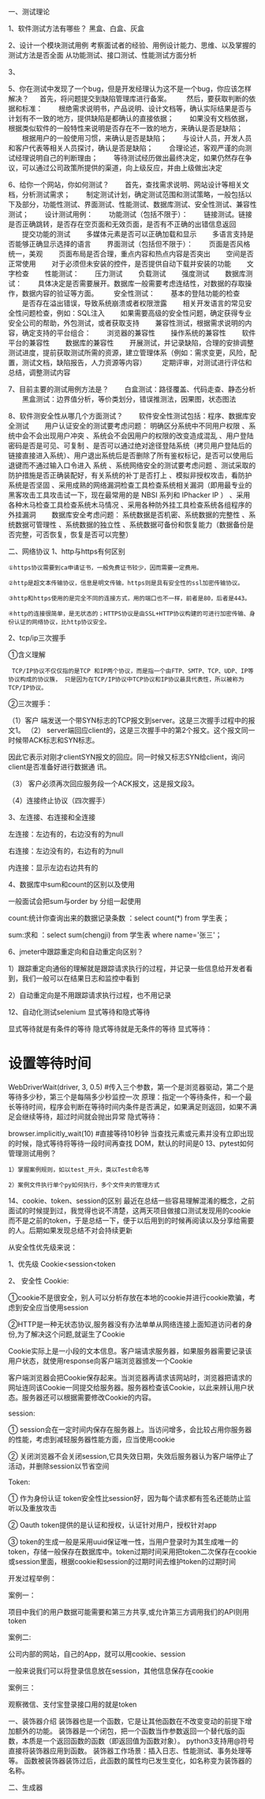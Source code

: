 一、测试理论

  1、软件测试方法有哪些？
    黑盒、白盒、灰盒
    
  2、设计一个模块测试用例
    考察面试者的经验、用例设计能力、思维、以及掌握的测试方法是否全面
    从功能测试、接口测试、性能测试方面分析
  
  3、


  5、你在测试中发现了一个bug，但是开发经理认为这不是一个bug，你应该怎样解决？
　  首先，将问题提交到缺陷管理库进行备案。
　　然后，要获取判断的依据和标准：
　　根绝需求说明书，产品说明、设计文档等，确认实际结果是否与计划有不一致的地方，提供缺陷是都确认的直接依据；
　　如果没有文档依据，根据类似软件的一般特性来说明是否存在不一致的地方，来确认是否是缺陷；
　　根据用户的一般使用习惯，来确认是否是缺陷；
　　与设计人员，开发人员和客户代表等相关人员探讨，确认是否是缺陷；
　　合理论述，客观严谨的向测试经理说明自己的判断理由；
　　等待测试经历做出最终决定，如果仍然存在争议，可以通过公司政策所提供的渠道，向上级反应，并由上级做出决定
  
  6、给你一个网站，你如何测试？
　　首先，查找需求说明、网站设计等相关文档，分析测试需求；
　　制定测试计划，确定测试范围和测试策略，一般包括以下及部分，功能性测试、界面测试、性能测试、数据库测试、安全性测试、兼容性测试；
　　设计测试用例：
　　功能测试（包括不限于）：
　　链接测试。链接是否正确跳转，是否存在空页面和无效页面，是否有不正确的出错信息返回
　　提交功能的测试
　　多媒体元素是否可以正确加载和显示
　　多语言支持是否能够正确显示选择的语言
　　界面测试（包括但不限于）：
　　页面是否风格统一，美观
　　页面布局是否合理，重点内容和热点内容是否突出
　　空间是否正常使用
　　对于必须但未安装的控件，是否提供自动下载并安装的功能
　　文字检查
　　性能测试：
　　压力测试
　　负载测试
　　强度测试
　　数据库测试：
　　具体决定是否需要展开。数据库一般需要考虑连结性，对数据的存取操作，数据内容的验证等方面。
　　安全性测试：
　　基本的登陆功能的检查
　　是否存在溢出错误，导致系统崩溃或者权限泄露
　　相关开发语言的常见安全性问题检查，例如：SQL注入
　　如果需要高级的安全性问题，确定获得专业安全公司的帮助，外包测试，或者获取支持
　　兼容性测试，根据需求说明的内容，确定支持的平台组合：
　　浏览器的兼容性
　　操作系统的兼容性
　　软件平台的兼容性
　　数据库的兼容性
　　开展测试，并记录缺陷，合理的安排调整测试进度，提前获取测试所需的资源，建立管理体系（例如：需求变更，风险，配置，测试文档，缺陷报告，人力资源等内容）
　　定期评审，对测试进行评估和总结，调整测试内容
  
  7、目前主要的测试用例方法是？
　　白盒测试：路径覆盖、代码走查、静态分析
　　黑盒测试：边界值分析，等价类划分，错误推测法，因果图，状态图法
  
 
  8、软件测安全性从哪几个方面测试？
　　软件安全性测试包括：程序、数据库安全测试
　　用户认证安全的测试要考虑问题： 明确区分系统中不同用户权限 、系统中会不会出现用户冲突 、系统会不会因用户的权限的改变造成混乱 、用户登陆密码是否是可见、可复制 、是否可以通过绝对途径登陆系统（拷贝用户登陆后的链接直接进入系统）、用户退出系统后是否删除了所有鉴权标记，是否可以使用后退键而不通过输入口令进入 系统 、系统网络安全的测试要考虑问题 、测试采取的防护措施是否正确装配好，有关系统的补丁是否打上 、模拟非授权攻击，看防护系统是否坚固 、采用成熟的网络漏洞检查工具检查系统相关漏洞（即用最专业的黑客攻击工具攻击试一下，现在最常用的是 NBSI 系列和 IPhacker IP ） 、采用各种木马检查工具检查系统木马情况 、采用各种防外挂工具检查系统各组程序的外挂漏洞
　　数据库安全考虑问题： 系统数据是否机密、系统数据的完整性 、系统数据可管理性 、系统数据的独立性 、系统数据可备份和恢复能力（数据备份是否完整，可否恢复，恢复是否可以完整）


二、网络协议
  1、http与https有何区别

    ①https协议需要到ca申请证书，一般免费证书较少，因而需要一定费用。

    ②http是超文本传输协议，信息是明文传输，https则是具有安全性的ssl加密传输协议。

    ③http和https使用的是完全不同的连接方式，用的端口也不一样，前者是80，后者是443。

    ④http的连接很简单，是无状态的；HTTPS协议是由SSL+HTTP协议构建的可进行加密传输、身份认证的网络协议，比http协议安全。
    

2、tcp/ip三次握手

  ①含义理解

     TCP/IP协议不仅仅指的是TCP 和IP两个协议，而是指一个由FTP、SMTP、TCP、UDP、IP等协议构成的协议簇， 只是因为在TCP/IP协议中TCP协议和IP协议最具代表性，所以被称为TCP/IP协议。

  ②三次握手：

   （1）客户 端发送一个带SYN标志的TCP报文到server。这是三次握手过程中的报文1。
   （2） server端回应client的，这是三次握手中的第2个报文。这个报文同一时候带ACK标志和SYN标志。

  因此它表示对刚才clientSYN报文的回应。同一时候又标志SYN给client，询问client是否准备好进行数据通 讯。

   （3） 客户必须再次回应服务段一个ACK报文，这是报文段3。

   （4）连接终止协议（四次握手）


3、左连接、右连接和全连接

   左连接：左边有的，右边没有的为null

   右连接：左边没有的，右边有的为null

   内连接：显示左边右边共有的

 

4、数据库中sum和count的区别以及使用

   一般面试会把sum与order by 分组一起使用

   count:统计你查询出来的数据记录条数  ：select count(*) from 学生表；

   sum:求和     ：select sum(chengji) from 学生表 where name='张三'；

 



 

6、jmeter中跟踪重定向和自动重定向区别？

 1）跟踪重定向通俗的理解就是跟踪请求执行的过程，并记录一些信息给开发者看到，我们一般可以在结果日志和监控中看到

 2）自动重定向是不用跟踪请求执行过程，也不用记录



12、自动化测试selenium 显式等待和隐式等待

显式等待就是有条件的等待
隐式等待就是无条件的等待
显式等待：

# 设置等待时间
WebDriverWait(driver, 3, 0.5) #传入三个参数，第一个是浏览器驱动，第二个是等待多少秒，第三个是每隔多少秒监控一次
原理：指定一个等待条件，和一个最长等待时间，程序会判断在等待时间内条件是否满足，如果满足则返回，如果不满足会继续等待，超过时间就会抛出异常
隐式等待：

browser.implicitly_wait(10) #直接等待10秒钟
当查找元素或元素并没有立即出现的时候，隐式等待将等待一段时间再查找 DOM，默认的时间是0
13、pytest如何管理测试用例？

    1）掌握案例规则，如以test_开头，类以Test命名等

    2）案例文件执行单个py如何执行，多个文件夹的管理方式

 14、cookie、token、session的区别
 最近在总结一些容易理解混淆的概念，之前面试的时候提到过，我觉得也说不清楚，这两天项目做接口测试发现用的cookie而不是之前的token，于是总结一下，便于以后用到的时候再阅读以及分享给需要的人。后期如果发现总结不对会持续更新

从安全性优先级来说：

1、优先级
Cookie<session<token

2、 安全性
Cookie:

①cookie不是很安全，别人可以分析存放在本地的cookie并进行cookie欺骗，考虑到安全应当使用session

②HTTP是一种无状态协议,服务器没有办法单单从网络连接上面知道访问者的身份,为了解决这个问题,就诞生了Cookie

Cookie实际上是一小段的文本信息。客户端请求服务器，如果服务器需要记录该用户状态，就使用response向客户端浏览器颁发一个Cookie

客户端浏览器会把Cookie保存起来。当浏览器再请求该网站时，浏览器把请求的网址连同该Cookie一同提交给服务器。服务器检查该Cookie，以此来辨认用户状态。服务器还可以根据需要修改Cookie的内容。

 

session:

①     session会在一定时间内保存在服务器上。当访问增多，会比较占用你服务器的性能，考虑到减轻服务器性能方面，应当使用cookie

②     关闭浏览器不会关闭session,它具失效日期，失效后服务器认为客户端停止了活动，并删除session以节省空间

 

Token:

①  作为身份认证 token安全性比session好，因为每个请求都有签名还能防止监听以及重放攻击

②  Oauth token提供的是认证和授权，认证针对用户，授权针对app

③  token的生成一般是采用uuid保证唯一性，当用户登录时为其生成唯一的token，存储一般保存在数据库中。token过期时间采用把token二次保存在cookie或session里面，根据cookie和session的过期时间去维护token的过期时间

 

开发过程举例：

案例一：

项目中我们的用户数据可能需要和第三方共享,或允许第三方调用我们的API则用token

案例二:

公司内部的网站，自己的App，就可以用cookie、session

一般来说我们可以将登录信息放在session，其他信息保存在cookie

案例三：

观察微信、支付宝登录接口用的就是token
                     


一、装饰器介绍
装饰器也是一个函数，它是让其他函数在不改变变动的前提下增加额外的功能。
装饰器是一个闭包，把一个函数当作参数返回一个替代版的函数，本质是一个返回函数的函数（即返回值为函数对象）。
python3支持用@符号直接将装饰器应用到函数。
装饰器工作场景：插入日志、性能测试、事务处理等等。
函数被装饰器装饰过后，此函数的属性均已发生变化，如名称变为装饰器的名称。

二、生成器


